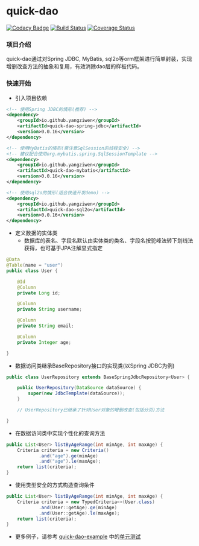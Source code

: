# quick-dao

[![Codacy Badge](https://api.codacy.com/project/badge/Grade/a0dae0dc0c074da9b90f58303af14249)](https://app.codacy.com/app/yangziwen/quick-dao?utm_source=github.com&utm_medium=referral&utm_content=yangziwen/quick-dao&utm_campaign=Badge_Grade_Settings)
[![Build Status](https://www.travis-ci.org/yangziwen/quick-dao.svg?branch=master)](https://www.travis-ci.org/yangziwen/quick-dao)
[![Coverage Status](https://coveralls.io/repos/github/yangziwen/quick-dao/badge.svg?branch=master)](https://coveralls.io/github/yangziwen/quick-dao?branch=master)

### 项目介绍
quick-dao通过对Spring JDBC, MyBatis, sql2o等orm框架进行简单封装，实现增删改查方法的抽象和复用，有效消除dao层的样板代码。

### 快速开始
* 引入项目依赖

```xml
<!-- 使用Spring JDBC的情形(推荐) -->
<dependency>
    <groupId>io.github.yangziwen</groupId>
    <artifactId>quick-dao-spring-jdbc</artifactId>
    <version>0.0.16</version>
</dependency>

<!-- 使用MyBatis的情形(需注意SqlSession的线程安全) -->
<!-- 建议配合使用org.mybatis.spring.SqlSessionTemplate -->
<dependency>
    <groupId>io.github.yangziwen</groupId>
    <artifactId>quick-dao-mybatis</artifactId>
    <version>0.0.16</version>
</dependency>

<!-- 使用sql2o的情形(适合快速开发demo) -->
<dependency>
    <groupId>io.github.yangziwen</groupId>
    <artifactId>quick-dao-sql2o</artifactId>
    <version>0.0.16</version>
</dependency>
```

* 定义数据的实体类
    - 数据库的表名、字段名默认由实体类的类名、字段名按驼峰法转下划线法获得，也可基于JPA注解显式指定

```java
@Data
@Table(name = "user")
public class User {

    @Id
    @Column
    private Long id;

    @Column
    private String username;

    @Column
    private String email;

    @Column
    private Integer age;

}
```

* 数据访问类继承BaseRepository接口的实现类(以Spring JDBC为例)

```java
public class UserRepository extends BaseSpringJdbcRepository<User> {

    public UserRepository(DataSource dataSource) {
        super(new JdbcTemplate(dataSource));
    }

    // UserRepository已继承了针对User对象的增删改查(包括分页)方法

}

```

* 在数据访问类中实现个性化的查询方法

```java
public List<User> listByAgeRange(int minAge, int maxAge) {
    Criteria criteria = new Criteria()
            .and("age").ge(minAge)
            .and("age").le(maxAge);
    return list(criteria);
}
```

* 使用类型安全的方式构造查询条件

```java
public List<User> listByAgeRange(int minAge, int maxAge) {
    Criteria criteria = new TypedCriteria<>(User.class)
            .and(User::getAge).ge(minAge)
            .and(User::getAge).le(maxAge);
    return list(criteria);
}
```

* 更多例子，请参考 [quick-dao-example](https://github.com/yangziwen/quick-dao/tree/master/quick-dao-example) 中的[单元测试](https://github.com/yangziwen/quick-dao/tree/master/quick-dao-example/src/test/java/io/github/yangziwen/quickdao/example/repository/base)
